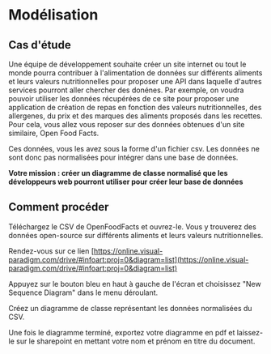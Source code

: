 # Modélisation

## Cas d'étude

Une équipe de développement souhaite créer un site internet ou tout le monde pourra contribuer à l'alimentation de données sur différents aliments et leurs valeurs nutritionnelles pour proposer une API dans laquelle d'autres services pourront aller chercher des donénes. Par exemple, on voudra pouvoir utiliser les données récupérées de ce site pour proposer une application de création de repas en fonction des valeurs nutritionnelles, des allergenes, du prix et des marques des aliments proposés dans les recettes. Pour cela, vous allez vous reposer sur des données obtenues d'un site similaire, Open Food Facts.

Ces données, vous les avez sous la forme d'un fichier csv. Les données ne sont donc pas normalisées pour intégrer dans une base de données.

**Votre mission : créer un diagramme de classe normalisé que les développeurs web pourront utiliser pour créer leur base de données**

## Comment procéder

Téléchargez le CSV de OpenFoodFacts et ouvrez-le. Vous y trouverez des données open-source sur différents aliments et leurs valeurs nutritionnelles.

Rendez-vous sur ce lien [https://online.visual-paradigm.com/drive/#infoart:proj=0&diagram=list](https://online.visual-paradigm.com/drive/#infoart:proj=0&diagram=list)

Appuyez sur le bouton bleu en haut à gauche de l'écran et choisissez "New Sequence Diagram" dans le menu déroulant.

Créez un diagramme de classe représentant les données normalisées du CSV.

Une fois le diagramme terminé, exportez votre diagramme en pdf et laissez-le sur le sharepoint en mettant votre nom et prénom en titre du document.
